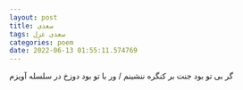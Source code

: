 ```yaml
---
layout: post
title: سعدی
tags: سعدی غزل
categories: poem
date: 2022-06-13 01:55:11.574769
---
```


گر بی تو بود جنت بر کنگره ننشینم / ور با تو بود دوزخ در سلسله آویزم